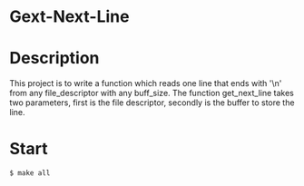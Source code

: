 # Gext-Next-Line

# Description
This project is to write a function which reads one line that ends with '\n' from any file_descriptor with any buff_size.
The function get_next_line takes two parameters, first is the file descriptor, secondly is the buffer to store the line. 

# Start
```
$ make all
```

